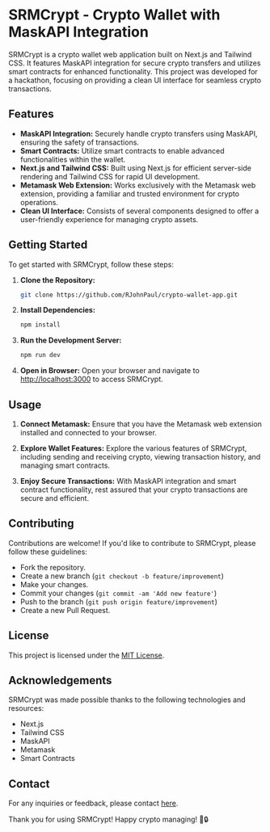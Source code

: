 # SRMCrypt - Crypto Wallet with MaskAPI Integration

SRMCrypt is a crypto wallet web application built on Next.js and Tailwind CSS. It features MaskAPI integration for secure crypto transfers and utilizes smart contracts for enhanced functionality. This project was developed for a hackathon, focusing on providing a clean UI interface for seamless crypto transactions.

## Features

- **MaskAPI Integration:** Securely handle crypto transfers using MaskAPI, ensuring the safety of transactions.
- **Smart Contracts:** Utilize smart contracts to enable advanced functionalities within the wallet.
- **Next.js and Tailwind CSS:** Built using Next.js for efficient server-side rendering and Tailwind CSS for rapid UI development.
- **Metamask Web Extension:** Works exclusively with the Metamask web extension, providing a familiar and trusted environment for crypto operations.
- **Clean UI Interface:** Consists of several components designed to offer a user-friendly experience for managing crypto assets.

## Getting Started

To get started with SRMCrypt, follow these steps:

1. **Clone the Repository:**
   ```bash
   git clone https://github.com/RJohnPaul/crypto-wallet-app.git
   ```

2. **Install Dependencies:**
   ```bash
   npm install
   ```

3. **Run the Development Server:**
   ```bash
   npm run dev
   ```

4. **Open in Browser:**
   Open your browser and navigate to [http://localhost:3000](http://localhost:3000) to access SRMCrypt.

## Usage

1. **Connect Metamask:**
   Ensure that you have the Metamask web extension installed and connected to your browser.

2. **Explore Wallet Features:**
   Explore the various features of SRMCrypt, including sending and receiving crypto, viewing transaction history, and managing smart contracts.

3. **Enjoy Secure Transactions:**
   With MaskAPI integration and smart contract functionality, rest assured that your crypto transactions are secure and efficient.

## Contributing

Contributions are welcome! If you'd like to contribute to SRMCrypt, please follow these guidelines:

- Fork the repository.
- Create a new branch (`git checkout -b feature/improvement`)
- Make your changes.
- Commit your changes (`git commit -am 'Add new feature'`)
- Push to the branch (`git push origin feature/improvement`)
- Create a new Pull Request.

## License

This project is licensed under the [MIT License](LICENSE).

## Acknowledgements

SRMCrypt was made possible thanks to the following technologies and resources:

- Next.js
- Tailwind CSS
- MaskAPI
- Metamask
- Smart Contracts

## Contact

For any inquiries or feedback, please contact [here](https://john-porfolio.vercel.app/contact).

Thank you for using SRMCrypt! Happy crypto managing! 🚀🔒
